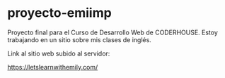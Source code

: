 # proyecto-emiimp
Proyecto final para el Curso de Desarrollo Web de CODERHOUSE. Estoy trabajando en un sitio sobre mis clases de inglés.

Link al sitio web subido al servidor:

https://letslearnwithemily.com/

